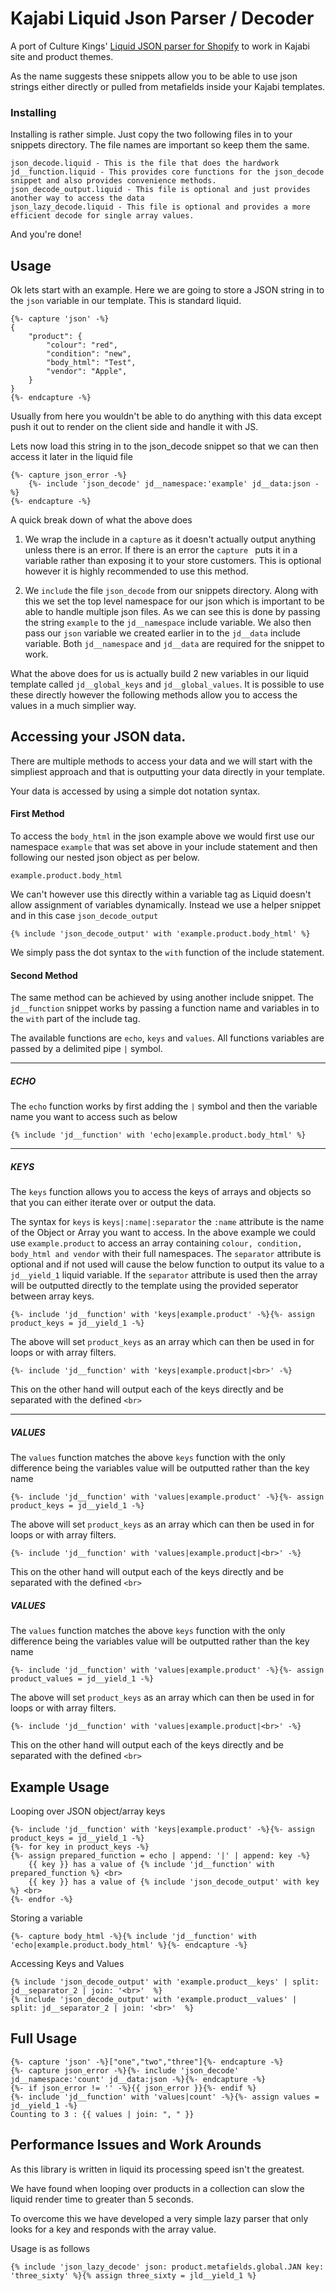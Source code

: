 # Kajabi Liquid Json Parser / Decoder

A port of Culture Kings' [Liquid JSON parser for Shopify](https://github.com/culturekings/shopify-json-parser) to work in Kajabi site and product themes.

As the name suggests these snippets allow you to be able to use json strings either directly or pulled from metafields inside your Kajabi templates.

### Installing

Installing is rather simple. Just copy the two following files in to your snippets directory. The file names are important so keep them the same.

```
json_decode.liquid - This is the file that does the hardwork
jd__function.liquid - This provides core functions for the json_decode snippet and also provides convenience methods.
json_decode_output.liquid - This file is optional and just provides another way to access the data
json_lazy_decode.liquid - This file is optional and provides a more efficient decode for single array values.
```

And you're done!

## Usage

Ok lets start with an example. Here we are going to store a JSON string in to the `json` variable in our template. This is standard liquid.

```liquid
{%- capture 'json' -%}
{
    "product": {
        "colour": "red",
        "condition": "new",
        "body_html": "Test",
        "vendor": "Apple",
	}
}
{%- endcapture -%}
```

Usually from here you wouldn't be able to do anything with this data except push it out to render on the client side and handle it with JS.

Lets now load this string in to the json_decode snippet so that we can then access it later in the liquid file

```liquid
{%- capture json_error -%}
    {%- include 'json_decode' jd__namespace:'example' jd__data:json -%}
{%- endcapture -%}
```

A quick break down of what the above does

1. We wrap the include in a `capture` as it doesn't actually output anything unless there is an error.
If there is an error the `capture ` puts it in a variable rather than exposing it to your store customers.
This is optional however it is highly recommended to use this method.

2. We `include` the file `json_decode` from our snippets directory. Along with this we set the top level namespace for our json which is important to be able to handle multiple json files.
As we can see this is done by passing the string `example` to the `jd__namespace` include variable. We also then pass our `json` variable we created earlier in to the `jd__data` include variable.
Both `jd__namespace` and `jd__data` are required for the snippet to work.

What the above does for us is actually build 2 new variables in our liquid template called `jd__global_keys` and `jd__global_values`. It is possible to use these directly however the
following methods allow you to access the values in a much simplier way.

## Accessing your JSON data.

There are multiple methods to access your data and we will start with the simpliest approach and that is outputting your data directly in your template.

Your data is accessed by using a simple dot notation syntax.

#### First Method


To access the `body_html` in the json example above we would first use our namespace `example` that was set above in your include statement and then following our nested json object as per below.

`example.product.body_html`

We can't however use this directly within a variable tag as Liquid doesn't allow assignment of variables dynamically. Instead we use a helper snippet and in this case `json_decode_output`

`{% include 'json_decode_output' with 'example.product.body_html' %}`

We simply pass the dot syntax to the `with` function of the include statement.

#### Second Method

The same method can be achieved by using another include snippet. The `jd__function` snippet works by passing a function name and variables in to the `with` part of the include tag.

The available functions are `echo`, `keys` and `values`. All functions variables are passed by a delimited pipe `|` symbol.

-----

##### ECHO

The `echo` function works by first adding the `|` symbol and then the variable name you want to access such as below

```liquid
{% include 'jd__function' with 'echo|example.product.body_html' %}
```

-----

##### KEYS

The `keys` function allows you to access the keys of arrays and objects so that you can either iterate over or output the data.

The syntax for `keys` is `keys|:name|:separator` the `:name` attribute is the name of the Object or Array you want to access. In the above example we could use `example.product` to
access an array containing `colour, condition, body_html and vendor` with their full namespaces. The `separator` attribute is optional and if not used will cause the below function to output its
 value to a `jd__yield_1` liquid variable. If the `separator` attribute is used then the array will be outputted directly to the template using the provided seperator between array keys.

```liquid
{%- include 'jd__function' with 'keys|example.product' -%}{%- assign product_keys = jd__yield_1 -%}
```
The above will set `product_keys` as an array which can then be used in for loops or with array filters.

```liquid
{%- include 'jd__function' with 'keys|example.product|<br>' -%}
```

This on the other hand will output each of the keys directly and be separated with the defined `<br>`

-------

##### VALUES

The `values` function matches the above `keys` function with the only difference being the variables value will be outputted rather than the key name

```liquid
{%- include 'jd__function' with 'values|example.product' -%}{%- assign product_keys = jd__yield_1 -%}
```
The above will set `product_keys` as an array which can then be used in for loops or with array filters.

```liquid
{%- include 'jd__function' with 'values|example.product|<br>' -%}
```

This on the other hand will output each of the keys directly and be separated with the defined `<br>`

##### VALUES

The `values` function matches the above `keys` function with the only difference being the variables value will be outputted rather than the key name

```liquid
{%- include 'jd__function' with 'values|example.product' -%}{%- assign product_values = jd__yield_1 -%}
```
The above will set `product_keys` as an array which can then be used in for loops or with array filters.

```liquid
{%- include 'jd__function' with 'values|example.product|<br>' -%}
```

This on the other hand will output each of the keys directly and be separated with the defined `<br>`

## Example Usage

Looping over JSON object/array keys

```liquid
{%- include 'jd__function' with 'keys|example.product' -%}{%- assign product_keys = jd__yield_1 -%}
{%- for key in product_keys -%}
{%- assign prepared_function = echo | append: '|' | append: key -%}
    {{ key }} has a value of {% include 'jd__function' with prepared_function %} <br>
    {{ key }} has a value of {% include 'json_decode_output' with key %} <br>
{%- endfor -%}
```

Storing a variable

```liquid
{%- capture body_html -%}{% include 'jd__function' with 'echo|example.product.body_html' %}{%- endcapture -%}
```

Accessing Keys and Values

```liquid
{% include 'json_decode_output' with 'example.product__keys' | split: jd__separator_2 | join: '<br>'  %}
{% include 'json_decode_output' with 'example.product__values' | split: jd__separator_2 | join: '<br>'  %}
```

## Full Usage

```liquid
{%- capture 'json' -%}["one","two","three"]{%- endcapture -%}
{%- capture json_error -%}{%- include 'json_decode' jd__namespace:'count' jd__data:json -%}{%- endcapture -%}
{%- if json_error != '' -%}{{ json_error }}{%- endif %}
{%- include 'jd__function' with 'values|count' -%}{%- assign values = jd__yield_1 -%}
Counting to 3 : {{ values | join: ", " }}
```

## Performance Issues and Work Arounds

As this library is written in liquid its processing speed isn't the greatest. 

We have found when looping over products in a collection can slow the liquid render time to greater than 5 seconds.

To overcome this we have developed a very simple lazy parser that only looks for a key and responds with the array value.

Usage is as follows

```liquid
{% include 'json_lazy_decode' json: product.metafields.global.JAN key: 'three_sixty' %}{% assign three_sixty = jld__yield_1 %}
```
